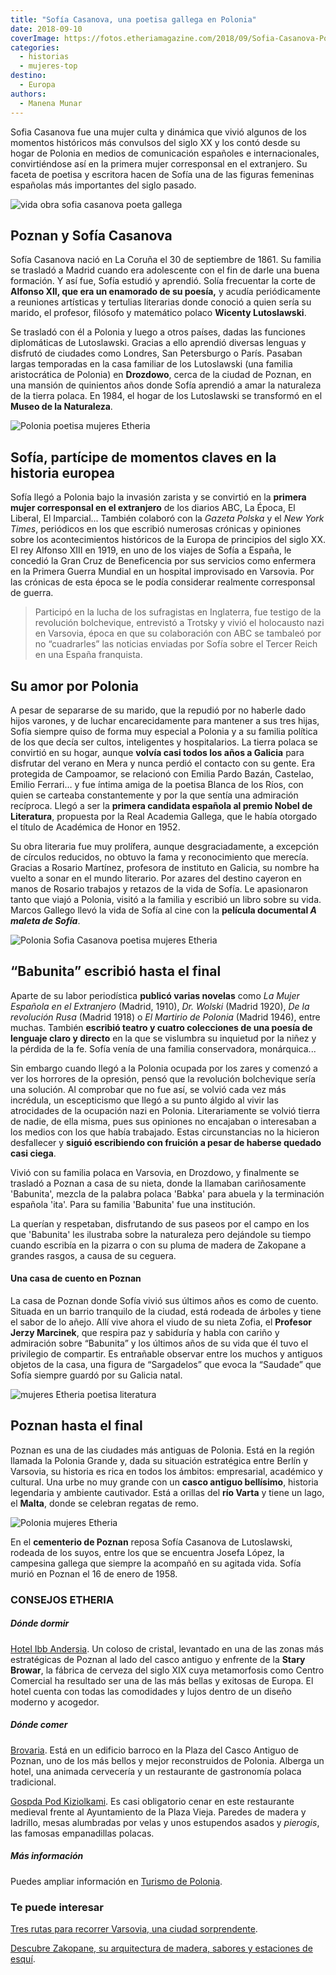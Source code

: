 ```yaml
---
title: "Sofía Casanova, una poetisa gallega en Polonia"
date: 2018-09-10
coverImage: https://fotos.etheriamagazine.com/2018/09/Sofia-Casanova-Poznan.jpg
categories: 
  - historias
  - mujeres-top
destino: 
  - Europa
authors: 
  - Manena Munar
---
```


Sofia Casanova fue una mujer culta y dinámica que vivió algunos de los momentos históricos más convulsos del siglo XX y los contó desde su hogar de Polonia en medios de comunicación españoles e internacionales, convirtiéndose así en la primera mujer corresponsal en el extranjero. Su faceta de poetisa y escritora hacen de Sofía una de las figuras femeninas españolas más importantes del siglo pasado.

![vida obra sofia casanova poeta gallega](https://fotos.etheriamagazine.com/2018/09/Sofia-Casanova-Etheria-magazine2.jpg)

## Poznan y Sofía Casanova

Sofía Casanova nació en La Coruña el 30 de septiembre de 1861. Su familia se trasladó a 
Madrid cuando era adolescente con el fin de darle una buena formación. Y así fue, Sofía 
estudió y aprendió. Solía frecuentar la corte de **Alfonso XII, que era un enamorado de 
su poesía,** y acudía periódicamente a reuniones artísticas y tertulias literarias donde 
conoció a quien sería su marido, el profesor, filósofo y matemático polaco **Wicenty 
Lutoslawski**. 

Se trasladó con él a Polonia y luego a otros países, dadas las funciones diplomáticas de 
Lutoslawski. Gracias a ello aprendió diversas lenguas y disfrutó de ciudades como 
Londres, San Petersburgo o París. Pasaban largas temporadas en la casa familiar de los 
Lutoslawski (una familia aristocrática de Polonia) en **Drozdowo**, cerca de la ciudad 
de Poznan, en una mansión de quinientos años donde Sofía aprendió a amar la naturaleza 
de la tierra polaca. En 1984, el hogar de los Lutoslawski se transformó en el **Museo de 
la Naturaleza**. 

![Polonia poetisa mujeres Etheria](https://fotos.etheriamagazine.com/2018/09/Sofia-Casanova-Poznan.jpg "Panorámica de Poznan.")

## Sofía, partícipe de momentos claves en la historia europea

Sofía llegó a Polonia bajo la invasión zarista y se convirtió en la **primera mujer 
corresponsal en el extranjero** de los diarios ABC, La Época, El Liberal, El 
Imparcial... También colaboró con la _Gazeta Polska_ y el _New York Times_, periódicos 
en los que escribió numerosas crónicas y opiniones sobre los acontecimientos históricos 
de la Europa de principios del siglo XX. El rey Alfonso XIII en 1919, en uno de los 
viajes de Sofía a España, le concedió la Gran Cruz de Beneficencia por sus servicios 
como enfermera en la Primera Guerra Mundial en un hospital improvisado en Varsovia. Por 
las crónicas de esta época se le podía considerar realmente corresponsal de guerra. 

> Participó en la lucha de los sufragistas en Inglaterra, fue testigo de la revolución 
> bolchevique, entrevistó a Trotsky y vivió el holocausto nazi en Varsovia, época en que 
> su colaboración con ABC se tambaleó por no “cuadrarles” las noticias enviadas por Sofía 
> sobre el Tercer Reich en una España franquista. 

## Su amor por Polonia

A pesar de separarse de su marido, que la repudió por no haberle dado hijos varones, y 
de luchar encarecidamente para mantener a sus tres hijas, Sofía siempre quiso de forma 
muy especial a Polonia y a su familia política de los que decía ser cultos, inteligentes 
y hospitalarios. La tierra polaca se convirtió en su hogar, aunque **volvía casi todos 
los años a Galicia** para disfrutar del verano en Mera y nunca perdió el contacto con su 
gente. Era protegida de Campoamor, se relacionó con Emilia Pardo Bazán, Castelao, Emilio 
Ferrari… y fue íntima amiga de la poetisa Blanca de los Ríos, con quien se carteaba 
constantemente y por la que sentía una admiración recíproca. Llegó a ser la **primera 
candidata española al premio Nobel de Literatura**, propuesta por la Real Academia 
Gallega, que le había otorgado el título de Académica de Honor en 1952. 

Su obra literaria fue muy prolífera, aunque desgraciadamente, a excepción de círculos 
reducidos, no obtuvo la fama y reconocimiento que merecía. Gracias a Rosario Martínez, 
profesora de instituto en Galicia, su nombre ha vuelto a sonar en el mundo literario. 
Por azares del destino cayeron en manos de Rosario trabajos y retazos de la vida de 
Sofía. Le apasionaron tanto que viajó a Polonia, visitó a la familia y escribió un libro 
sobre su vida. Marcos Gallego llevó la vida de Sofía al cine con la **película 
documental _A maleta de Sofía_**. 

![Polonia Sofia Casanova poetisa mujeres Etheria](https://fotos.etheriamagazine.com/2018/09/casas-Poznan.jpg "Casas barrocas del casco antiguo de Poznan.")

## “Babunita” escribió hasta el final

Aparte de su labor periodística **publicó varias novelas** como _La Mujer Española en el 
Extranjero_ (Madrid, 1910), _Dr. Wolski_ (Madrid 1920), _De la revolución Rusa_ (Madrid 
1918) o _El Martirio de Polonia_ (Madrid 1946), entre muchas. También **escribió teatro 
y cuatro colecciones de una poesía de lenguaje claro y directo** en la que se vislumbra 
su inquietud por la niñez y la pérdida de la fe. Sofía venía de una familia 
conservadora, monárquica... 

Sin embargo cuando llegó a la Polonia ocupada por los zares y comenzó a ver los horrores 
de la opresión, pensó que la revolución bolchevique sería una solución. Al comprobar que 
no fue así, se volvió cada vez más incrédula, un escepticismo que llegó a su punto 
álgido al vivir las atrocidades de la ocupación nazi en Polonia. Literariamente se 
volvió tierra de nadie, de ella misma, pues sus opiniones no encajaban o interesaban a 
los medios con los que había trabajado. Estas circunstancias no la hicieron desfallecer 
y **siguió escribiendo con fruición a pesar de haberse quedado casi ciega**. 

Vivió con su familia polaca en Varsovia, en Drozdowo, y finalmente se trasladó a Poznan 
a casa de su nieta, donde la llamaban cariñosamente 'Babunita', mezcla de la palabra 
polaca 'Babka' para abuela y la terminación española 'ita'. Para su familia 'Babunita' 
fue una institución. 

La querían y respetaban, disfrutando de sus paseos por el campo en los que 'Babunita' 
les ilustraba sobre la naturaleza pero dejándole su tiempo cuando escribía en la pizarra 
o con su pluma de madera de Zakopane a grandes rasgos, a causa de su ceguera. 

#### Una casa de cuento en Poznan

La casa de Poznan donde Sofía vivió sus últimos años es como de cuento. Situada en un 
barrio tranquilo de la ciudad, está rodeada de árboles y tiene el sabor de lo añejo. 
Allí vive ahora el viudo de su nieta Zofia, el **Profesor Jerzy Marcinek**, que respira 
paz y sabiduría y habla con cariño y admiración sobre “Babunita” y los últimos años de 
su vida que él tuvo el privilegio de compartir. Es entrañable observar entre los muchos 
y antiguos objetos de la casa, una figura de “Sargadelos” que evoca la “Saudade” que 
Sofía siempre guardó por su Galicia natal. 

![mujeres Etheria poetisa literatura](https://fotos.etheriamagazine.com/2018/09/casa-Sofia-Casanova-Poznan.jpg "Casa de Sofía Casanova en Poznan.")

## Poznan hasta el final

Poznan es una de las ciudades más antiguas de Polonia. Está en la región llamada la 
Polonia Grande y, dada su situación estratégica entre Berlín y Varsovia, su historia es 
rica en todos los ámbitos: empresarial, académico y cultural. Una urbe no muy grande con 
un **casco antiguo bellísimo**, historia legendaria y ambiente cautivador. Está a 
orillas del **río Varta** y tiene un lago, el **Malta**, donde se celebran regatas de 
remo. 

![Polonia mujeres Etheria](https://fotos.etheriamagazine.com/2018/09/Poznan-vista-Ayuntamiento.jpg "Vista de Poznan desde la torre del Ayuntamiento.")

En el **cementerio de Poznan** reposa Sofía Casanova de Lutoslawski, rodeada de los 
suyos, entre los que se encuentra Josefa López, la campesina gallega que siempre la 
acompañó en su agitada vida. Sofía murió en Poznan el 16 de enero de 1958. 

### CONSEJOS ETHERIA

##### Dónde dormir

[Hotel Ibb Andersia](http://www.andersiahotel.pl). Un coloso de cristal, levantado en 
una de las zonas más estratégicas de Poznan al lado del casco antiguo y enfrente de la 
**Stary Browar**, la fábrica de cerveza del siglo XIX cuya metamorfosis como Centro 
Comercial ha resultado ser una de las más bellas y exitosas de Europa. El hotel cuenta 
con todas las comodidades y lujos dentro de un diseño moderno y acogedor. 

##### Dónde comer

[Brovaria](http://www.brovaria.pl). Está en un edificio barroco en la Plaza del Casco 
Antiguo de Poznan, uno de los más bellos y mejor reconstruidos de Polonia. Alberga un 
hotel, una animada cervecería y un restaurante de gastronomía polaca tradicional. 

[Gospda Pod Kiziolkami](http://www.pod-koziolkiem.pl/). Es casi obligatorio cenar en 
este restaurante medieval frente al Ayuntamiento de la Plaza Vieja. Paredes de madera y 
ladrillo, mesas alumbradas por velas y unos estupendos asados y _pierogis_, las famosas 
empanadillas polacas. 

##### Más información

Puedes ampliar información en [Turismo de Polonia](https://www.polonia.travel/es). 

### Te puede interesar

[Tres rutas para recorrer Varsovia, una ciudad 
sorprendente](https://etheriamagazine.com/2021/03/05/que-ver-en-varsovia-en-tres-rutas-originales/). 

[Descubre Zakopane, su arquitectura de madera, sabores y estaciones de 
esquí](https://etheriamagazine.com/2021/01/27/que-ver-en-zakopane-viaje-original-polonia/).
